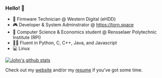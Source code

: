 ### Hello! 👋

- 💾  Firmware Technician @ Western Digital (eHDD)
- 🎮  Developer & System Adminstrator @ https://torn.space
- 🏫 Computer Science & Economics student @ Rensselaer Polytechnic Institute (RPI)
- 👨‍💻  Fluent in Python, C, C++, Java, and Javascript
- 💻  Linux

[![John's github stats](https://github-readme-stats.vercel.app/api?username=johnnyapol&count_private=true)](https://github.com/anuraghazra/github-readme-stats)


Check out my [website](https://johnnyapol.me) and/or my [resume](https://johnnyapol.me/resume.pdf) if you've got some time.
